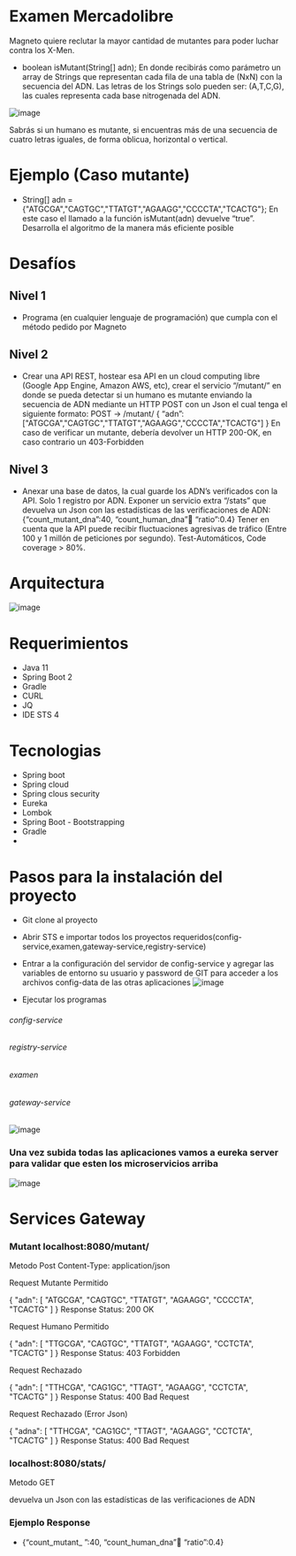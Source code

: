 # Examen Mercadolibre
Magneto quiere reclutar la mayor cantidad de mutantes para poder luchar
contra los X-Men.

- boolean isMutant(String[] adn); En donde recibirás como parámetro un array de Strings que representan cada fila de una tabla
de (NxN) con la secuencia del ADN. Las letras de los Strings solo pueden ser: (A,T,C,G), las
cuales representa cada base nitrogenada del ADN.

![image](https://user-images.githubusercontent.com/59976584/166118297-ca26cf3a-2035-4d09-ba74-cb680382c341.png)

Sabrás si un humano es mutante, si encuentras más de una secuencia de cuatro letras
iguales, de forma oblicua, horizontal o vertical.

# Ejemplo (Caso mutante)
- String[] adn = {"ATGCGA","CAGTGC","TTATGT","AGAAGG","CCCCTA","TCACTG"};
En este caso el llamado a la función isMutant(adn) devuelve “true”.
Desarrolla el algoritmo de la manera más eficiente posible

# Desafíos
## Nivel 1
- Programa (en cualquier lenguaje de programación) que cumpla con el método pedido por
Magneto

## Nivel 2
- Crear una API REST, hostear esa API en un cloud computing libre (Google App Engine,
Amazon AWS, etc), crear el servicio “/mutant/” en donde se pueda detectar si un humano es
mutante enviando la secuencia de ADN mediante un HTTP POST con un Json el cual tenga el
siguiente formato:
POST → /mutant/
{
“adn”:["ATGCGA","CAGTGC","TTATGT","AGAAGG","CCCCTA","TCACTG"]
}
En caso de verificar un mutante, debería devolver un HTTP 200-OK, en caso contrario un
403-Forbidden

## Nivel 3
- Anexar una base de datos, la cual guarde los ADN’s verificados con la API.
Solo 1 registro por ADN.
Exponer un servicio extra “/stats” que devuelva un Json con las estadísticas de las
verificaciones de ADN: {“count_mutant_dna”:40, “count_human_dna”:100: “ratio”:0.4}
Tener en cuenta que la API puede recibir fluctuaciones agresivas de tráfico (Entre 100 y 1
millón de peticiones por segundo).
Test-Automáticos, Code coverage > 80%.



# Arquitectura
![image](https://user-images.githubusercontent.com/59976584/166117756-682a2814-e127-47ac-860d-094ab7ce8091.png)

# Requerimientos
- Java 11
- Spring Boot 2
- Gradle
- CURL
- JQ
- IDE STS 4

# Tecnologias
- Spring boot
- Spring cloud
- Spring clous security
- Eureka
- Lombok
- Spring Boot - Bootstrapping
- Gradle
- 

# Pasos para la instalación del proyecto
- Git clone al proyecto
- Abrir STS e importar todos los proyectos requeridos(config-service,examen,gateway-service,registry-service)
- Entrar a la configuración del servidor de config-service y agregar las variables de entorno su usuario y password de GIT para acceder a los archivos config-data de las otras aplicaciones
![image](https://user-images.githubusercontent.com/59976584/166119023-5110ae2c-04d8-40c6-846b-c0a4e629808e.png)

- Ejecutar los programas
###### config-service
###### registry-service
###### examen
###### gateway-service
![image](https://user-images.githubusercontent.com/59976584/166119274-25f87c8c-36f3-4ba3-97df-51a0e9bb387f.png)

### Una vez subida todas las aplicaciones vamos a eureka server para validar que esten los microservicios arriba
![image](https://user-images.githubusercontent.com/59976584/166119305-2047f94d-d82d-48f4-9a80-a158fbd74f10.png)

 

# Services Gateway
### Mutant localhost:8080/mutant/
Metodo Post
Content-Type: application/json

Request Mutante Permitido

{
    "adn": [
        "ATGCGA",
        "CAGTGC",
        "TTATGT",
        "AGAAGG",
        "CCCCTA",
        "TCACTG"
    ]
}
Response Status: 200 OK

Request Humano Permitido

{
    "adn": [
        "TTGCGA",
        "CAGTGC",
        "TTATGT",
        "AGAAGG",
        "CCTCTA",
        "TCACTG"
    ]
}
Response Status: 403 Forbidden

Request Rechazado

{
    "adn": [
        "TTHCGA",
        "CAG1GC",
        "TTAGT",
        "AGAAGG",
        "CCTCTA",
        "TCACTG"
    ]
}
Response Status: 400 Bad Request

Request Rechazado (Error Json)

{
    "adna": [
        "TTHCGA",
        "CAG1GC",
        "TTAGT",
        "AGAAGG",
        "CCTCTA",
        "TCACTG"
    ]
}
Response Status: 400 Bad Request

### localhost:8080/stats/
Metodo GET 

devuelva un Json con las estadísticas de las
verificaciones de ADN
### Ejemplo Response
- {“count_mutant_
”:40, “count_human_dna”:100: “ratio”:0.4}

